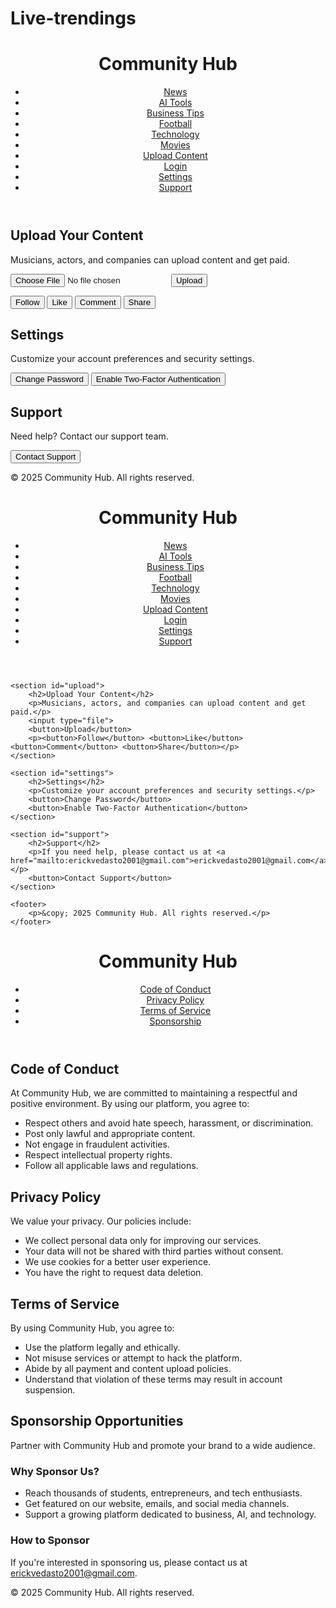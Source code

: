 # Live-trendings<!DOCTYPE html><html lang="en">
<head>
    <meta charset="UTF-8">
    <meta name="viewport" content="width=device-width, initial-scale=1.0">
    <title>Community Hub - News, AI, Business, Football, Tech & Movies</title>
    <link rel="stylesheet" href="styles.css">
</head>
<body>
    <header>
        <h1>Community Hub</h1>
        <nav>
            <ul>
                <li><a href="#news">News</a></li>
                <li><a href="#ai">AI Tools</a></li>
                <li><a href="#business">Business Tips</a></li>
                <li><a href="#football">Football</a></li>
                <li><a href="#tech">Technology</a></li>
                <li><a href="#movies">Movies</a></li>
                <li><a href="#upload">Upload Content</a></li>
                <li><a href="#login">Login</a></li>
                <li><a href="#settings">Settings</a></li>
                <li><a href="#support">Support</a></li>
            </ul>
        </nav>
    </header><section id="upload">
    <h2>Upload Your Content</h2>
    <p>Musicians, actors, and companies can upload content and get paid.</p>
    <input type="file">
    <button>Upload</button>
    <p><button>Follow</button> <button>Like</button> <button>Comment</button> <button>Share</button></p>
</section>

<section id="settings">
    <h2>Settings</h2>
    <p>Customize your account preferences and security settings.</p>
    <button>Change Password</button>
    <button>Enable Two-Factor Authentication</button>
</section>

<section id="support">
    <h2>Support</h2>
    <p>Need help? Contact our support team.</p>
    <button>Contact Support</button>
</section>

<footer>
    <p>&copy; 2025 Community Hub. All rights reserved.</p>
</footer>

</body>
</html>
<!DOCTYPE html>
<html lang="en">
<head>
    <meta charset="UTF-8">
    <meta name="viewport" content="width=device-width, initial-scale=1.0">
    <title>Community Hub - News, AI, Business, Football, Tech & Movies</title>
    <link rel="stylesheet" href="styles.css">
</head>
<body>
    <header>
        <h1>Community Hub</h1>
        <nav>
            <ul>
                <li><a href="#news">News</a></li>
                <li><a href="#ai">AI Tools</a></li>
                <li><a href="#business">Business Tips</a></li>
                <li><a href="#football">Football</a></li>
                <li><a href="#tech">Technology</a></li>
                <li><a href="#movies">Movies</a></li>
                <li><a href="#upload">Upload Content</a></li>
                <li><a href="#login">Login</a></li>
                <li><a href="#settings">Settings</a></li>
                <li><a href="#support">Support</a></li>
            </ul>
        </nav>
    </header>

    <section id="upload">
        <h2>Upload Your Content</h2>
        <p>Musicians, actors, and companies can upload content and get paid.</p>
        <input type="file">
        <button>Upload</button>
        <p><button>Follow</button> <button>Like</button> <button>Comment</button> <button>Share</button></p>
    </section>
    
    <section id="settings">
        <h2>Settings</h2>
        <p>Customize your account preferences and security settings.</p>
        <button>Change Password</button>
        <button>Enable Two-Factor Authentication</button>
    </section>

    <section id="support">
        <h2>Support</h2>
        <p>If you need help, please contact us at <a href="mailto:erickvedasto2001@gmail.com">erickvedasto2001@gmail.com</a>.</p>
        <button>Contact Support</button>
    </section>

    <footer>
        <p>&copy; 2025 Community Hub. All rights reserved.</p>
    </footer>
</body>
</html>
<!DOCTYPE html><html lang="en">
<head>
    <meta charset="UTF-8">
    <meta name="viewport" content="width=device-width, initial-scale=1.0">
    <title>Community Hub - Policies, Sponsorship & Code of Conduct</title>
    <link rel="stylesheet" href="styles.css">
</head>
<body>
    <header>
        <h1>Community Hub</h1>
        <nav>
            <ul>
                <li><a href="#code-of-conduct">Code of Conduct</a></li>
                <li><a href="#privacy-policy">Privacy Policy</a></li>
                <li><a href="#terms-of-service">Terms of Service</a></li>
                <li><a href="#sponsorship">Sponsorship</a></li>
            </ul>
        </nav>
    </header><section id="code-of-conduct">
    <h2>Code of Conduct</h2>
    <p>At Community Hub, we are committed to maintaining a respectful and positive environment. By using our platform, you agree to:</p>
    <ul>
        <li>Respect others and avoid hate speech, harassment, or discrimination.</li>
        <li>Post only lawful and appropriate content.</li>
        <li>Not engage in fraudulent activities.</li>
        <li>Respect intellectual property rights.</li>
        <li>Follow all applicable laws and regulations.</li>
    </ul>
</section>

<section id="privacy-policy">
    <h2>Privacy Policy</h2>
    <p>We value your privacy. Our policies include:</p>
    <ul>
        <li>We collect personal data only for improving our services.</li>
        <li>Your data will not be shared with third parties without consent.</li>
        <li>We use cookies for a better user experience.</li>
        <li>You have the right to request data deletion.</li>
    </ul>
</section>

<section id="terms-of-service">
    <h2>Terms of Service</h2>
    <p>By using Community Hub, you agree to:</p>
    <ul>
        <li>Use the platform legally and ethically.</li>
        <li>Not misuse services or attempt to hack the platform.</li>
        <li>Abide by all payment and content upload policies.</li>
        <li>Understand that violation of these terms may result in account suspension.</li>
    </ul>
</section>

<section id="sponsorship">
    <h2>Sponsorship Opportunities</h2>
    <p>Partner with Community Hub and promote your brand to a wide audience.</p>
    <h3>Why Sponsor Us?</h3>
    <ul>
        <li>Reach thousands of students, entrepreneurs, and tech enthusiasts.</li>
        <li>Get featured on our website, emails, and social media channels.</li>
        <li>Support a growing platform dedicated to business, AI, and technology.</li>
    </ul>
    <h3>How to Sponsor</h3>
    <p>If you're interested in sponsoring us, please contact us at <a href="mailto:erickvedasto2001@gmail.com">erickvedasto2001@gmail.com</a>.</p>
</section>

<footer>
    <p>&copy; 2025 Community Hub. All rights reserved.</p>
</footer>

</body>
</html>
